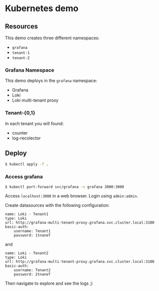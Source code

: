 # Kubernetes demo

## Resources

This demo creates three different namespaces:

- `grafana`
- `tenant-1`
- `tenant-2`

### Grafana Namespace

This demo deploys in the `grafana` namespace:

- Grafana
- Loki
- Loki multi-tenant proxy

### Tenant-{0,1}

In each tenant you will found:

- counter
- log-recolector


## Deploy

```bash
$ kubectl apply -f .
```

### Access grafana

```bash
$ kubectl port-forward svc/grafana -n grafana 3000:3000
```

Access `localhost:3000` in a web browser. Login using `admin:admin`.

Create datasources with the following configuration:

```
name: Loki - Tenant1
type: Loki
url: http://grafana-multi-tenant-proxy.grafana.svc.cluster.local:3100
basic-auth:
    username: Tenant1
    password: 1tnaneT
```

and

```
name: Loki - Tenant2
type: Loki
url: http://grafana-multi-tenant-proxy.grafana.svc.cluster.local:3100
basic-auth:
    username: Tenant2
    password: 2tnaneT
```

Then navigate to explore and see the logs ;)